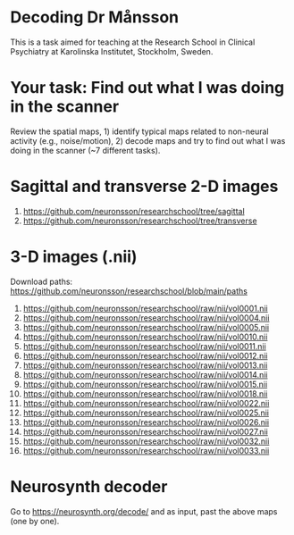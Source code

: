 # Decoding Dr Månsson
This is a task aimed for teaching at the Research School in Clinical Psychiatry at Karolinska Institutet, Stockholm, Sweden.

# Your task: Find out what I was doing in the scanner
Review the spatial maps, 1) identify typical maps related to non-neural activity (e.g., noise/motion), 2) decode maps and try to find out what I was doing in the scanner (~7 different tasks).

# Sagittal and transverse 2-D images
1) https://github.com/neuronsson/researchschool/tree/sagittal
2) https://github.com/neuronsson/researchschool/tree/transverse

# 3-D images (.nii)
Download paths: https://github.com/neuronsson/researchschool/blob/main/paths

1) https://github.com/neuronsson/researchschool/raw/nii/vol0001.nii
2) https://github.com/neuronsson/researchschool/raw/nii/vol0004.nii
3) https://github.com/neuronsson/researchschool/raw/nii/vol0005.nii
4) https://github.com/neuronsson/researchschool/raw/nii/vol0010.nii
5) https://github.com/neuronsson/researchschool/raw/nii/vol0011.nii
6) https://github.com/neuronsson/researchschool/raw/nii/vol0012.nii
7) https://github.com/neuronsson/researchschool/raw/nii/vol0013.nii
8) https://github.com/neuronsson/researchschool/raw/nii/vol0014.nii
9) https://github.com/neuronsson/researchschool/raw/nii/vol0015.nii
10) https://github.com/neuronsson/researchschool/raw/nii/vol0018.nii
11) https://github.com/neuronsson/researchschool/raw/nii/vol0022.nii
12) https://github.com/neuronsson/researchschool/raw/nii/vol0025.nii
13) https://github.com/neuronsson/researchschool/raw/nii/vol0026.nii
14) https://github.com/neuronsson/researchschool/raw/nii/vol0027.nii
15) https://github.com/neuronsson/researchschool/raw/nii/vol0032.nii
16) https://github.com/neuronsson/researchschool/raw/nii/vol0033.nii

# Neurosynth decoder
Go to https://neurosynth.org/decode/ and as input, past the above maps (one by one).
